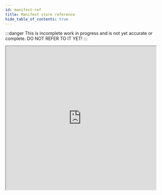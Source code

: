 ```yaml
---
id: manifest-ref
title: Manifest store reference
hide_table_of_contents: true
---
```


:::danger
This is incomplete work in progress and is not yet accurate or complete. DO NOT REFER TO IT YET!
:::

<iframe src="https://contentauth.github.io/json-manifest-reference/reference-cai" height="460px" width="95%" scrolling="yes"></iframe>

